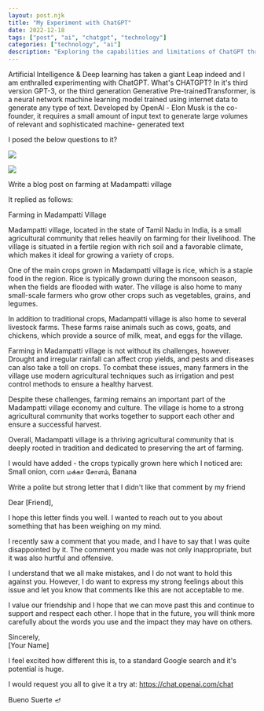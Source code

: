 ```yaml
---
layout: post.njk
title: "My Experiment with ChatGPT"
date: 2022-12-18
tags: ["post", "ai", "chatgpt", "technology"]
categories: ["technology", "ai"]
description: "Exploring the capabilities and limitations of ChatGPT through personal experimentation and use cases."
---
```


Artificial Intelligence & Deep learning has taken a giant Leap indeed and I am enthralled experimenting with ChatGPT. What's CHATGPT? In it's third version GPT-3, or the third generation Generative Pre-trainedTransformer, is a neural network machine learning model trained using internet data to generate any type of text. Developed by OpenAl - Elon Musk is the co-founder, it requires a small amount of input text to generate large volumes of relevant and sophisticated machine- generated text

I posed the below questions to it?

![](/assets/images/my-experiment-with-chatgpt-36f22be8.png)

![](/assets/images/my-experiment-with-chatgpt-ff068b95.png)

Write a blog post on farming at Madampatti village

It replied as follows:  
  
Farming in Madampatti Village  
  
Madampatti village, located in the state of Tamil Nadu in India, is a small agricultural community that relies heavily on farming for their livelihood. The village is situated in a fertile region with rich soil and a favorable climate, which makes it ideal for growing a variety of crops.  
  
One of the main crops grown in Madampatti village is rice, which is a staple food in the region. Rice is typically grown during the monsoon season, when the fields are flooded with water. The village is also home to many small-scale farmers who grow other crops such as vegetables, grains, and legumes.  
  
In addition to traditional crops, Madampatti village is also home to several livestock farms. These farms raise animals such as cows, goats, and chickens, which provide a source of milk, meat, and eggs for the village.  
  
Farming in Madampatti village is not without its challenges, however. Drought and irregular rainfall can affect crop yields, and pests and diseases can also take a toll on crops. To combat these issues, many farmers in the village use modern agricultural techniques such as irrigation and pest control methods to ensure a healthy harvest.  
  
Despite these challenges, farming remains an important part of the Madampatti village economy and culture. The village is home to a strong agricultural community that works together to support each other and ensure a successful harvest.  
  
Overall, Madampatti village is a thriving agricultural community that is deeply rooted in tradition and dedicated to preserving the art of farming.

I would have added - the crops typically grown here which I noticed are: Small onion, corn மக்கா சோளம், Banana

Write a polite but strong letter that I didn't like that comment by my friend  
  
Dear \[Friend\],  
  
I hope this letter finds you well. I wanted to reach out to you about something that has been weighing on my mind.  
  
I recently saw a comment that you made, and I have to say that I was quite disappointed by it. The comment you made was not only inappropriate, but it was also hurtful and offensive.  
  
I understand that we all make mistakes, and I do not want to hold this against you. However, I do want to express my strong feelings about this issue and let you know that comments like this are not acceptable to me.  
  
I value our friendship and I hope that we can move past this and continue to support and respect each other. I hope that in the future, you will think more carefully about the words you use and the impact they may have on others.  
  
Sincerely,  
\[Your Name\]

I feel excited how different this is, to a standard Google search and it's potential is huge.

I would request you all to give it a try at: https://chat.openai.com/chat

Bueno Suerte 🪔